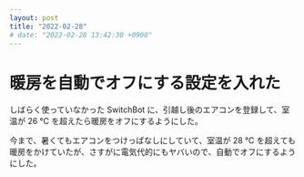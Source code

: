 ```yaml
---
layout: post
title: "2022-02-28"
# date: "2022-02-28 13:42:30 +0900"
---
```


# 暖房を自動でオフにする設定を入れた
しばらく使っていなかった SwitchBot に、引越し後のエアコンを登録して、室温が 26 ℃ を超えたら暖房をオフにするようにした。

今まで、暑くてもエアコンをつけっぱなしにしていて、室温が 28 ℃ を超えても暖房をかけていたが、さすがに電気代的にもヤバいので、自動でオフにするようにした。